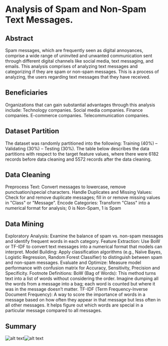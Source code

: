 # Analysis of Spam and Non-Spam Text Messages.

## Abstract

Spam messages, which are frequently seen as digital annoyances, comprise a wide range of uninvited and unwanted communication sent through different digital channels like social media, text messaging, and emails.
This analysis comprises of analyzing text messages and categorizing if they are spam or non-spam messages. This is a process of analyzing, the users regarding text messages that they have received. 

## Beneficiaries

Organizations that can gain substantial advantages through this analysis include:
Technology companies.
Social media companies. 
Finance companies.
E-commerce companies. 
Telecommunication companies.

## Dataset Partition

The dataset was randomly partitioned into the following: Training (40%) – Validating (30%) – Testing (30%).
The table below describes the data partitions with respect to the target feature values, where there were 6182 records before data cleaning and 5572 records after the data cleaning.

## Data Cleaning

Preprocess Text: Convert messages to lowercase, remove punctuation/special characters.
Handle Duplicates and Missing Values: Check for and remove duplicate messages; fill in or remove missing values in "Class" or "Message".
Encode Categories: Transform "Class" into a numerical format for analysis; 0 is Non-Spam, 1 is Spam

## Data Mining

Exploratory Analysis: Examine the balance of spam vs. non-spam messages and identify frequent words in each category.
Feature Extraction: Use BoW or TF-IDF to convert text messages into a numerical format that models can interpret.
Model Building: Apply classification algorithms (e.g., Naïve Bayes, Logistic Regression, Random Forest Classifier) to distinguish between spam and non-spam messages.
Evaluate and Optimize: Measure model performance with confusion matrix for Accuracy, Sensitivity, Precision and Specificity.
Footnote Definitions:
BoW (Bag of Words): This method turns text into a list of words without considering the order. Imagine dumping all the words from a message into a bag; each word is counted but where it was in the message doesn’t matter.
TF-IDF (Term Frequency-Inverse Document Frequency): A way to score the importance of words in a message based on how often they appear in that message but less often in all other messages. It helps figure out which words are special in a particular message compared to all messages.

## Summary

![alt text](image.png)![alt text](<Screenshot 2024-09-17 162856.png>)
